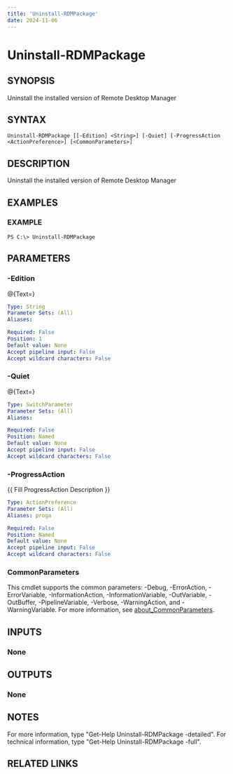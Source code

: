 ```yaml
---
title: 'Uninstall-RDMPackage'
date: 2024-11-06
---
```



# Uninstall-RDMPackage

## SYNOPSIS
Uninstall the installed version of Remote Desktop Manager

## SYNTAX

```
Uninstall-RDMPackage [[-Edition] <String>] [-Quiet] [-ProgressAction <ActionPreference>] [<CommonParameters>]
```

## DESCRIPTION
Uninstall the installed version of Remote Desktop Manager

## EXAMPLES

### EXAMPLE
```
PS C:\> Uninstall-RDMPackage
```

## PARAMETERS

### -Edition
@{Text=}

```yaml
Type: String
Parameter Sets: (All)
Aliases:

Required: False
Position: 1
Default value: None
Accept pipeline input: False
Accept wildcard characters: False
```

### -Quiet
@{Text=}

```yaml
Type: SwitchParameter
Parameter Sets: (All)
Aliases:

Required: False
Position: Named
Default value: None
Accept pipeline input: False
Accept wildcard characters: False
```

### -ProgressAction
{{ Fill ProgressAction Description }}

```yaml
Type: ActionPreference
Parameter Sets: (All)
Aliases: proga

Required: False
Position: Named
Default value: None
Accept pipeline input: False
Accept wildcard characters: False
```

### CommonParameters
This cmdlet supports the common parameters: -Debug, -ErrorAction, -ErrorVariable, -InformationAction, -InformationVariable, -OutVariable, -OutBuffer, -PipelineVariable, -Verbose, -WarningAction, and -WarningVariable. For more information, see [about_CommonParameters](http://go.microsoft.com/fwlink/?LinkID=113216).

## INPUTS

### None
## OUTPUTS

### None
## NOTES
For more information, type "Get-Help Uninstall-RDMPackage -detailed".
For technical information, type "Get-Help Uninstall-RDMPackage -full".

## RELATED LINKS
